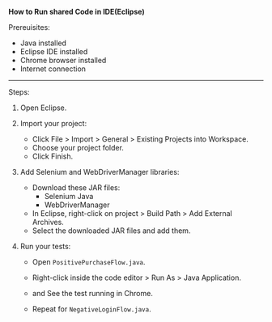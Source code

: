 **How to Run shared Code in IDE(Eclipse)**

Prereuisites:
- Java installed
- Eclipse IDE installed
- Chrome browser installed
- Internet connection

---

Steps:
1. Open Eclipse.
2. Import your project:
   - Click File > Import > General > Existing Projects into Workspace.
   - Choose your project folder.
   - Click Finish.
3. Add Selenium and WebDriverManager libraries:
   - Download these JAR files:
     - Selenium Java 
     - WebDriverManager 
   - In Eclipse, right-click on project > Build Path > Add External Archives.
   - Select the downloaded JAR files and add them.

4. Run your tests:
   - Open `PositivePurchaseFlow.java`.
   - Right-click inside the code editor > Run As > Java Application.
   - and See the test running in Chrome.
     
   - Repeat for `NegativeLoginFlow.java`.



